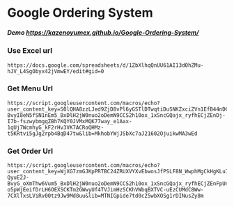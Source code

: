 # Google Ordering System 

##### Demo https://kazenoyumex.github.io/Google-Ordering-System/

### Use Excel url
```
https://docs.google.com/spreadsheets/d/1ZbXlhqQnUU61AI13d0hZMu-hJV_L4SgObyx42jVmwEY/edit#gid=0
```

### Get Menu Url
```
https://script.googleusercontent.com/macros/echo?user_content_key=S0lQHA8zzLJed9ZjD8vPl6yGSTlDTwqtiDuSNKZxciZVn1EfB44nD6OBk9RgeqMUOgp_yUb2QjaQyuE2J-BvyI8eN5fSN1nEm5_BxDlH2jW0nuo2oDemN9CCS2h10ox_1xSncGQajx_ryfhECjZEnDj-I7b-fszwybmgqZBh7KQY0JVMxMQK77way_e1Aax-1qUj7WcmhyG_kF2rHv3VK7ACRoQHMz-t5KRtvi5gJg2rpb4BqD47tw&lib=MkhobYWjJSbXc7aJ21602OjuikwMA3wEd
```

### Get Order Url
```
https://script.googleusercontent.com/macros/echo?user_content_key=WjXG7zmGJKpPRTBC24ZRUXVYXvEbwosJfPSLF8N_WwphMgCkHgKLuIw9SoQaqTHKWbr9uYem8p-QyuE2J-BvyG_oXmThw6Vum5_BxDlH2jW0nuo2oDemN9CCS2h10ox_1xSncGQajx_ryfhECjZEnFpUnfj1n8X3abD5JcB-o5pWjEeifDrLH6OEXSCKTm2GWwyUf4TVJimHzSCKhVWbqBXTVC-uEzCUMdC8Ww-7CXlTxsLViRv00tz9Jw9Md8uu&lib=MTNIGpide7td0c25wbXOSg1rDINusZy8m
```